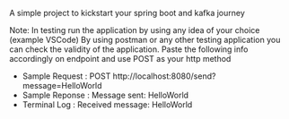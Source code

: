 A simple project to kickstart your spring boot and kafka journey

Note: In testing run the application by using any idea of your choice (example VSCode)
By using postman or any other testing application you can check the validity of the application. Paste the following info accordingly on endpoint and use POST as your http method 
- Sample Request : POST http://localhost:8080/send?message=HelloWorld
- Sample Reponse : Message sent: HelloWorld
- Terminal Log : Received message: HelloWorld
